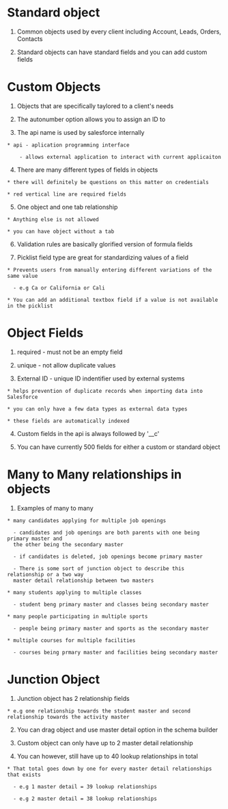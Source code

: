 # Standard object 

  1. Common objects used by every client including Account, Leads, Orders, Contacts

  2. Standard objects can have standard fields and you can add custom fields 

# Custom Objects

  1. Objects that are specifically taylored to a client's needs

  2. The autonumber option allows you to assign an ID to 

  3. The api name is used by salesforce internally

    * api - aplication programming interface 

        - allows external application to interact with current applicaiton

  4. There are many different types of fields in objects 

    * there will definitely be questions on this matter on credentials 

    * red vertical line are required fields

  5. One object and one tab relationship 
    
    * Anything else is not allowed 

    * you can have object without a tab

  6. Validation rules are basically glorified version of formula fields

  7. Picklist field type are great for standardizing values of a field 

    * Prevents users from manually entering different variations of the same value 

      - e.g Ca or California or Cali 

    * You can add an additional textbox field if a value is not available in the picklist

# Object Fields 

  1. required - must not be an empty field

  2. unique - not allow duplicate values

  3. External ID - unique ID indentifier used by external systems

    * helps prevention of duplicate records when importing data into Salesforce

    * you can only have a few data types as external data types

    * these fields are automatically indexed

  4. Custom fields in the api is always followed by '__c'

  5. You can have currently 500 fields for either a custom or standard object


# Many to Many relationships in objects

  1. Examples of many to many
  
    * many candidates applying for multiple job openings

      - candidates and job openings are both parents with one being primary master and
      the other being the secondary master

      - if candidates is deleted, job openings become primary master

      - There is some sort of junction object to describe this relationship or a two way
      master detail relationship between two masters

    * many students applying to multiple classes

      - student beng primary master and classes being secondary master

    * many people participating in multiple sports

      - people being primary master and sports as the secondary master

    * multiple courses for multiple facilities 

      - courses being prmary master and facilities being secondary master

# Junction Object

  1. Junction object has 2 relationship fields
  
    * e.g one relationship towards the student master and second relationship towards the activity master
  
  2. You can drag object and use master detail option in the schema builder

  3. Custom object can only have up to 2 master detail relationship

  4. You can however, still have up to 40 lookup relationships in total

    * That total goes down by one for every master detail relationships that exists

      - e.g 1 master detail = 39 lookup relationships 
      
      - e.g 2 master detail = 38 lookup relationships

      

